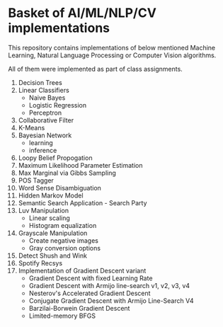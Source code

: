 # Basket of AI/ML/NLP/CV implementations


This repository contains implementations of below mentioned Machine Learning,  Natural Language Processing or Computer Vision algorithms.

All of them were implemented as part of class assignments.

1. Decision Trees
2. Linear Classifiers  
    * Naive Bayes  
    * Logistic Regression
    * Perceptron
3. Collaborative Filter
4. K-Means
5. Bayesian Network
    * learning
    * inference
6. Loopy Belief Propogation
7. Maximum Likelihood Parameter Estimation
8. Max Marginal via Gibbs Sampling
8. POS Tagger
9. Word Sense Disambiguation
10. Hidden Markov Model
10. Semantic Search Application - Search Party
11. Luv Manipulation
    * Linear scaling
    * Histogram equalization
12. Grayscale Manipulation    
    * Create negative images
    * Gray conversion options
13. Detect Shush and Wink
14. Spotify Recsys
15. Implementation of Gradient Descent variant
    * Gradient Descent with fixed Learning Rate 
    * Gradient Descent with Armijo line-search v1, v2, v3, v4
    * Nesterov's Accelerated Gradient Descent   
    * Conjugate Gradient Descent with Armijo Line-Search V4  
    * Barzilai-Borwein Gradient Descent  
    * Limited-memory BFGS

